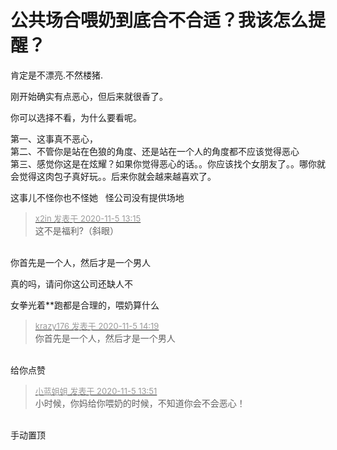 # 公共场合喂奶到底合不合适？我该怎么提醒？


肯定是不漂亮.不然楼猪.

刚开始确实有点恶心，但后来就很香了。

你可以选择不看，为什么要看呢。<img id="aimg_TcC48" onclick="zoom(this, this.src, 0, 0, 0)" class="zoom" src="https://cdn.jsdelivr.net/gh/hishis/forum-master/public/images/patch.gif" onmouseover="img_onmouseoverfunc(this)" onload="thumbImg(this)" border="0" alt="" />

<img src="static/image/smiley/default/sweat.gif" smilieid="10" border="0" alt="" /><br />
第一、这事真不恶心，<br />
第二、不管你是站在色狼的角度、还是站在一个人的角度都不应该觉得恶心<br />
第三、感觉你这是在炫耀？如果你觉得恶心的话。。你应该找个女朋友了。。哪你就会觉得这肉包子真好玩。。后来你就会越来越喜欢了。

这事儿不怪你也不怪她&nbsp; &nbsp;怪公司没有提供场地

<div class="quote"><blockquote><font size="2"><a href="https://www.hostloc.com/forum.php?mod=redirect&amp;goto=findpost&amp;pid=9406231&amp;ptid=762762" target="_blank"><font color="#999999">x2in 发表于 2020-11-5 13:15</font></a></font><br />
这不是福利?（斜眼）</blockquote></div><br />
你首先是一个人，然后才是一个男人

真的吗，请问你这公司还缺人不<img src="static/image/smiley/default/lol.gif" smilieid="12" border="0" alt="" />

女拳光着**跑都是合理的，喂奶算什么

<div class="quote"><blockquote><font size="2"><a href="https://www.hostloc.com/forum.php?mod=redirect&amp;goto=findpost&amp;pid=9406530&amp;ptid=762762" target="_blank"><font color="#999999">krazy176 发表于 2020-11-5 14:19</font></a></font><br />
你首先是一个人，然后才是一个男人</blockquote></div><br />
给你点赞<img id="aimg_WyoWX" onclick="zoom(this, this.src, 0, 0, 0)" class="zoom" src="https://cdn.jsdelivr.net/gh/hishis/forum-master/public/images/patch.gif" onmouseover="img_onmouseoverfunc(this)" onload="thumbImg(this)" border="0" alt="" />

<div class="quote"><blockquote><font size="2"><a href="https://www.hostloc.com/forum.php?mod=redirect&amp;goto=findpost&amp;pid=9406403&amp;ptid=762762" target="_blank"><font color="#999999">小蓝姐姐 发表于 2020-11-5 13:51</font></a></font><br />
小时候，你妈给你喂奶的时候，不知道你会不会恶心！</blockquote></div><br />
手动置顶
